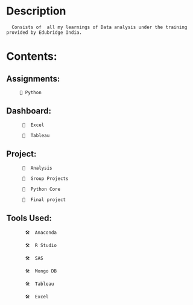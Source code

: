 # Description

      Consists of  all my learnings of Data analysis under the training provided by Edubridge India.

# Contents:

   ## Assignments:
   
         📝 Python

   ## Dashboard:
            
          🔲  Excel
            
          🔲  Tableau
   
   ## Project:
   
          🔲  Analysis
              
          🔲  Group Projects
   
          🔲  Python Core
   
          🔲  Final project
      
   
   ## Tools Used:

           🛠  Anaconda

           🛠  R Studio
           
           🛠  SAS 

           🛠  Mongo DB

           🛠  Tableau 
   
           🛠  Excel
   
   

     
